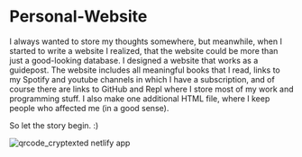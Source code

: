 # Personal-Website

I always wanted to store my thoughts somewhere, but meanwhile, when I started to write a website I realized, that the website could be more than just a good-looking database. I designed a website that works as a guidepost. The website includes all meaningful books that I read, links to my Spotify and youtube channels in which I have a subscription, and of course there are links to GitHub and Repl where I store most of my work and programming stuff. I also make one additional HTML file, where I keep people who affected me (in a good sense).

So let the story begin. :)

![qrcode_cryptexted netlify app](https://user-images.githubusercontent.com/47132583/170284640-44551e40-e47e-4d08-8414-2899181308b4.png)
